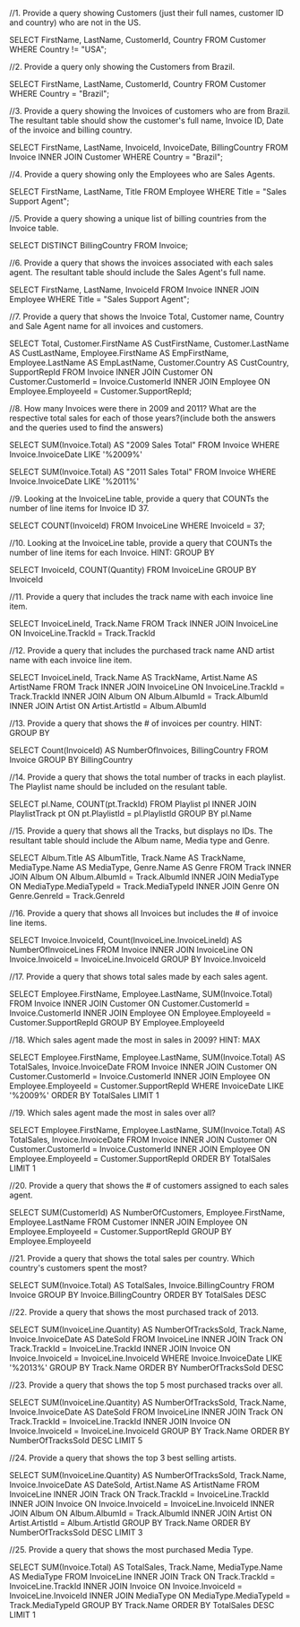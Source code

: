 //1. Provide a query showing Customers (just their full names, customer ID and country) who are not in the US.

SELECT FirstName, LastName, CustomerId, Country
FROM Customer
WHERE Country != "USA";

//2. Provide a query only showing the Customers from Brazil.

SELECT FirstName, LastName, CustomerId, Country
FROM Customer
WHERE Country = "Brazil";

//3. Provide a query showing the Invoices of customers who are from Brazil. The resultant table should show the customer's full name, Invoice ID, Date of the invoice and billing country.

SELECT FirstName, LastName, InvoiceId, InvoiceDate, BillingCountry
FROM Invoice
INNER JOIN Customer
WHERE Country = "Brazil";

//4. Provide a query showing only the Employees who are Sales Agents.

SELECT FirstName, LastName, Title
FROM Employee
WHERE Title = "Sales Support Agent";

//5. Provide a query showing a unique list of billing countries from the Invoice table.

SELECT DISTINCT BillingCountry
FROM Invoice;

//6. Provide a query that shows the invoices associated with each sales agent. The resultant table should include the Sales Agent's full name.

SELECT FirstName, LastName, InvoiceId
FROM Invoice
INNER JOIN Employee
WHERE Title = "Sales Support Agent";

//7. Provide a query that shows the Invoice Total, Customer name, Country and Sale Agent name for all invoices and customers.

SELECT Total, 
Customer.FirstName AS CustFirstName, 
Customer.LastName AS CustLastName, 
Employee.FirstName AS EmpFirstName, 
Employee.LastName AS EmpLastName, 
Customer.Country AS CustCountry, 
SupportRepId
FROM Invoice
INNER JOIN Customer ON Customer.CustomerId = Invoice.CustomerId
INNER JOIN Employee ON Employee.EmployeeId = Customer.SupportRepId;

//8. How many Invoices were there in 2009 and 2011? What are the respective total sales for each of those years?(include both the answers and the queries used to find the answers)

SELECT SUM(Invoice.Total) AS "2009 Sales Total"
FROM Invoice
WHERE Invoice.InvoiceDate LIKE '%2009%'

SELECT SUM(Invoice.Total) AS "2011 Sales Total"
FROM Invoice
WHERE Invoice.InvoiceDate LIKE '%2011%'

//9. Looking at the InvoiceLine table, provide a query that COUNTs the number of line items for Invoice ID 37.

SELECT COUNT(InvoiceId)
FROM InvoiceLine
WHERE InvoiceId = 37;

//10. Looking at the InvoiceLine table, provide a query that COUNTs the number of line items for each Invoice. HINT: GROUP BY

SELECT InvoiceId, COUNT(Quantity)
FROM InvoiceLine
GROUP BY InvoiceId

//11. Provide a query that includes the track name with each invoice line item.

SELECT InvoiceLineId, Track.Name
FROM Track
INNER JOIN InvoiceLine ON InvoiceLine.TrackId = Track.TrackId

//12. Provide a query that includes the purchased track name AND artist name with each invoice line item.

SELECT InvoiceLineId, Track.Name AS TrackName, Artist.Name AS ArtistName
FROM Track
INNER JOIN InvoiceLine ON InvoiceLine.TrackId = Track.TrackId
INNER JOIN Album ON Album.AlbumId = Track.AlbumId
INNER JOIN Artist ON Artist.ArtistId = Album.AlbumId

//13. Provide a query that shows the # of invoices per country. HINT: GROUP BY

SELECT Count(InvoiceId) AS NumberOfInvoices, BillingCountry
FROM Invoice
GROUP BY BillingCountry

//14. Provide a query that shows the total number of tracks in each playlist. The Playlist name should be included on the resulant table.

SELECT pl.Name, COUNT(pt.TrackId)
FROM Playlist pl
INNER JOIN PlaylistTrack pt  ON  pt.PlaylistId = pl.PlaylistId
GROUP BY pl.Name

//15. Provide a query that shows all the Tracks, but displays no IDs. The resultant table should include the Album name, Media type and Genre.

SELECT Album.Title AS AlbumTitle, Track.Name AS TrackName, MediaType.Name AS MediaType, Genre.Name AS Genre
FROM Track
INNER JOIN Album ON Album.AlbumId = Track.AlbumId
INNER JOIN MediaType ON MediaType.MediaTypeId = Track.MediaTypeId
INNER JOIN Genre ON Genre.GenreId = Track.GenreId

//16. Provide a query that shows all Invoices but includes the # of invoice line items.

SELECT Invoice.InvoiceId, Count(InvoiceLine.InvoiceLineId) AS NumberOfInvoiceLines
FROM Invoice
INNER JOIN InvoiceLine ON Invoice.InvoiceId = InvoiceLine.InvoiceId
GROUP BY Invoice.InvoiceId

//17. Provide a query that shows total sales made by each sales agent.

SELECT Employee.FirstName, Employee.LastName, SUM(Invoice.Total)
FROM Invoice
INNER JOIN Customer ON Customer.CustomerId = Invoice.CustomerId
INNER JOIN Employee ON Employee.EmployeeId = Customer.SupportRepId
GROUP BY Employee.EmployeeId

//18. Which sales agent made the most in sales in 2009? HINT: MAX

SELECT Employee.FirstName, Employee.LastName, SUM(Invoice.Total) AS TotalSales, Invoice.InvoiceDate
FROM Invoice
INNER JOIN Customer ON Customer.CustomerId = Invoice.CustomerId
INNER JOIN Employee ON Employee.EmployeeId = Customer.SupportRepId
WHERE InvoiceDate LIKE '%2009%'
ORDER BY TotalSales
LIMIT 1

//19. Which sales agent made the most in sales over all?

SELECT Employee.FirstName, Employee.LastName, SUM(Invoice.Total) AS TotalSales, Invoice.InvoiceDate
FROM Invoice
INNER JOIN Customer ON Customer.CustomerId = Invoice.CustomerId
INNER JOIN Employee ON Employee.EmployeeId = Customer.SupportRepId
ORDER BY TotalSales
LIMIT 1

//20. Provide a query that shows the # of customers assigned to each sales agent.

SELECT SUM(CustomerId) AS NumberOfCustomers, Employee.FirstName, Employee.LastName
FROM Customer
INNER JOIN Employee ON Employee.EmployeeId = Customer.SupportRepId
GROUP BY Employee.EmployeeId

//21. Provide a query that shows the total sales per country. Which country's customers spent the most?

SELECT SUM(Invoice.Total) AS TotalSales, Invoice.BillingCountry
FROM Invoice
GROUP BY Invoice.BillingCountry
ORDER BY TotalSales DESC

//22. Provide a query that shows the most purchased track of 2013.

SELECT SUM(InvoiceLine.Quantity) AS NumberOfTracksSold, Track.Name, Invoice.InvoiceDate AS DateSold
FROM InvoiceLine
INNER JOIN Track ON Track.TrackId = InvoiceLine.TrackId
INNER JOIN Invoice ON Invoice.InvoiceId = InvoiceLine.InvoiceId
WHERE Invoice.InvoiceDate LIKE '%2013%'
GROUP BY Track.Name
ORDER BY NumberOfTracksSold DESC

//23. Provide a query that shows the top 5 most purchased tracks over all.

SELECT SUM(InvoiceLine.Quantity) AS NumberOfTracksSold, Track.Name, Invoice.InvoiceDate AS DateSold
FROM InvoiceLine
INNER JOIN Track ON Track.TrackId = InvoiceLine.TrackId
INNER JOIN Invoice ON Invoice.InvoiceId = InvoiceLine.InvoiceId
GROUP BY Track.Name
ORDER BY NumberOfTracksSold DESC
LIMIT 5

//24. Provide a query that shows the top 3 best selling artists.

SELECT SUM(InvoiceLine.Quantity) AS NumberOfTracksSold, Track.Name, Invoice.InvoiceDate AS DateSold, Artist.Name AS ArtistName
FROM InvoiceLine
INNER JOIN Track ON Track.TrackId = InvoiceLine.TrackId
INNER JOIN Invoice ON Invoice.InvoiceId = InvoiceLine.InvoiceId
INNER JOIN Album ON Album.AlbumId = Track.AlbumId
INNER JOIN Artist ON Artist.ArtistId = Album.ArtistId
GROUP BY Track.Name
ORDER BY NumberOfTracksSold DESC
LIMIT 3

//25. Provide a query that shows the most purchased Media Type.

SELECT SUM(Invoice.Total) AS TotalSales, Track.Name, MediaType.Name AS MediaType
FROM InvoiceLine
INNER JOIN Track ON Track.TrackId = InvoiceLine.TrackId
INNER JOIN Invoice ON Invoice.InvoiceId = InvoiceLine.InvoiceId
INNER JOIN MediaType ON MediaType.MediaTypeId = Track.MediaTypeId
GROUP BY Track.Name
ORDER BY TotalSales DESC
LIMIT 1


















